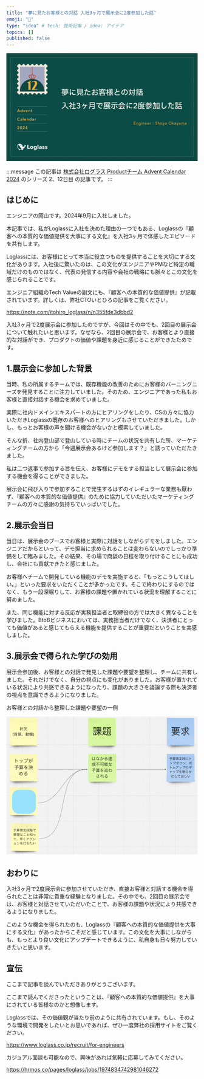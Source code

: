 ```yaml
---
title: "夢に見たお客様との対話 入社3ヶ月で展示会に2度参加した話"
emoji: "📝"
type: "idea" # tech: 技術記事 / idea: アイデア
topics: []
published: false
---
```


![](/images/advent_calendar_loglass.png)

:::message
この記事は [株式会社ログラス Productチーム Advent Calendar 2024](https://qiita.com/advent-calendar/2024/loglass) のシリーズ 2、12日目 の記事です。
:::

## はじめに
エンジニアの岡山です。2024年9月に入社しました。

本記事では、私がLoglassに入社を決めた理由の一つでもある、Loglassの『顧客への本質的な価値提供を大事にする文化』を入社3ヶ月で体感したエピソードを共有します。

Loglassには、お客様にとって本当に役立つものを提供することを大切にする文化があります。入社後に驚いたのは、この文化がエンジニアやPMなど特定の職域だけのものではなく、代表の発信する内容や会社の戦略にも脈々とこの文化を感じられることです。

エンジニア組織のTech Valueの副文にも、『顧客への本質的な価値提供』が記載されています。詳しくは、弊社CTOいとひろの記事をご覧ください。

https://note.com/itohiro_loglass/n/n355fde3dbbd2

入社3ヶ月で2度展示会に参加したのですが、今回はその中でも、2回目の展示会について触れたいと思います。なぜなら、2回目の展示会で、お客様とより直接的な対話ができ、プロダクトの価値や課題を身近に感じることができたためです。

## 1.展示会に参加した背景
当時、私の所属するチームでは、既存機能の改善のためにお客様のバーニングニーズを発見することに注力していました。そのため、エンジニアであった私もお客様と直接対話する機会を求めていました。

実際に社内ドメインエキスパートの方にヒアリングをしたり、CSの方々に協力いただきLoglassの既存のお客様へのヒアリングもさせていただきました。しかし、もっとお客様の声を聞ける機会がないかと模索していました。

そんな折、社内登山部で登山している時にチームの状況を共有した所、マーケティングチームの方から「今週展示会あるけど参加します？」と誘っていただたきました。

私は二つ返事で参加する旨を伝え、お客様にデモをする担当として展示会に参加する機会を得ることができました。

展示会に飛び入りで参加することで発生するはずのイレギュラーな業務も厭わず、『顧客への本質的な価値提供』のために協力していただいたマーケティングチームの方々に感謝の気持ちでいっぱいでした。

## 2.展示会当日
当日は、展示会のブースでお客様と実際に対話をしながらデモをしました。エンジニアだからといって、デモ担当に求められることは変わらないのでしっかり準備をして臨みました。その結果、その場で商談の日程を取り付けることにも成功し、会社にも貢献できたと感じました。

お客様へチームで開発している機能のデモを実施すると、「もっとこうしてほしい。」といった要求をいただくことが多かったです。そこで終わりにするのではなく、もう一段深堀りして、お客様の課題や置かれている状況を理解することに努めました。

また、同じ機能に対する反応が実務担当者と取締役の方では大きく異なることを学びました。BtoBビジネスにおいては、実務担当者だけでなく、決済者にとっても価値があると感じてもらえる機能を提供することが重要だということを実感しました。

## 3.展示会で得られた学びの効用
展示会参加後、お客様との対話で発見した課題や要望を整理し、チームに共有しました。それだけでなく、自分の視点にも変化がありました。お客様が置かれている状況により共感できるようになったり、課題の大きさを議論する際も決済者の視点を意識できるようになりました。

お客様との対話から整理した課題や要望の一例

![](/images/miro_issue.png)

## おわりに
入社3ヶ月で2度展示会に参加させていただき、直接お客様と対話する機会を得られたことは非常に貴重な経験となりました。その中でも、2回目の展示会では、お客様と対話させていただいたことで、お客様の課題や状況により共感できるようになりました。

このような機会を得られたのも、Loglassの『顧客への本質的な価値提供を大事にする文化』があったからこそだと感じています。この文化を大事にしながらも、もっとより良い文化にアップデートできるように、私自身も日々努力していきたいと思います。

## 宣伝
ここまで記事を読んでいただきありがとうございます。

ここまで読んでくださったということは、『顧客への本質的な価値提供』を大事にされている皆様なのかと想像します。

Loglassでは、その価値観が当たり前のように共有されています。もし、そのような環境で開発をしたいとお思いであれば、ぜひ一度弊社の採用サイトをご覧ください。

https://www.loglass.co.jp/recruit/for-engineers

カジュアル面談も可能なので、興味があれば気軽に応募してみてください。

https://hrmos.co/pages/loglass/jobs/1974834742981046272
